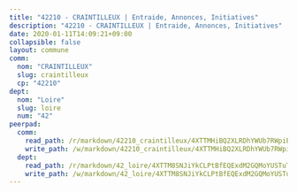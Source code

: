 ```yaml
---
title: "42210 - CRAINTILLEUX | Entraide, Annonces, Initiatives"
description: "42210 - CRAINTILLEUX | Entraide, Annonces, Initiatives"
date: 2020-01-11T14:09:21+09:00
collapsible: false
layout: commune
comm:
  nom: "CRAINTILLEUX"
  slug: craintilleux
  cp: "42210"
dept:
  nom: "Loire"
  slug: loire
  num: "42"
peerpad:
  comm:
    read_path: /r/markdown/42210_craintilleux/4XTTMHiBQ2XLRDhYWUb7RWpiEw1BDPooTwQbchFDL7ZRRBz2q
    write_path: /w/markdown/42210_craintilleux/4XTTMHiBQ2XLRDhYWUb7RWpiEw1BDPooTwQbchFDL7ZRRBz2q-K3TgUMUB4ig2tKdf3vLtzUTY5vUF2KEW58p49os6rPwLU5UoFzt9mqQAxGtam9fWh9BHyVzGNyJNp6mMfzRFXRFsHDMbiDnEJXvPPXmh7tdjiZx9bYAP5Aq7cHnPPuaZzZL4Wi8D
  dept:
    read_path: /r/markdown/42_loire/4XTTM8SNJiYkCLPtBfEQExdM2GQMoYUSTuTytLrQfQVaaYJeW
    write_path: /w/markdown/42_loire/4XTTM8SNJiYkCLPtBfEQExdM2GQMoYUSTuTytLrQfQVaaYJeW-K3TgUi5YJecchkttgL3M6Pu99u8hH2akRrHDb4XXZXATCvGiyzrNbe23fQbzNYiKWDR2re6vQN4Gxv5BQ2dayjGg1AqxtpHRtgi6cm74UeqjVtXM2ZJFa6mvBKTRc4s3X6tJYycN
---
```


